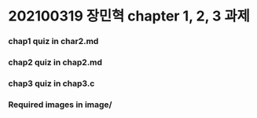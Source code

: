 # 202100319 장민혁 chapter 1, 2, 3 과제



### chap1 quiz in char2.md
### chap2 quiz in chap2.md
### chap3 quiz in chap3.c
### Required images in image/